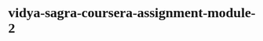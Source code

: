 # vidya-sagra-coursera-assignment-module-2

<!DOCTYPE html>
<html>
<head>
	<meta charset = "utf-8">
	<title>Assignment solution module-2</title>
	<link rel="stylesheet" type="text/css" href="css assignment folger.css">
	<style>
	     *{
                  font-family:Cursive;
                }
                 #heading {
			text-align: center;
		}

		#ramana {
                 width:400px;
                 height:155px;
                 float:left;
                 margin-left:30px;
                 border:5px solid black;
                 background-color:gray;
                 margin-top:40px;
		    }
		#vidya {
                 width:400px;
                 height:155px;
                 float:left;
                 margin-left:30px;
                 border:5px solid black;
                 background-color:gray;
                 margin-top:40px;
		    }
		#sagar {
                 width:400px;
                 height:155px;
                 float:left;
                 margin-left:30px;
                 border:5px solid black;
                 background-color:gray;
                 margin-top:40px;
		    }

		.ramana { 
			margin:0;
			text-align: center;
			background-color:pink;
			float:right;
			height:30px;
			width:100px;
			border:3px solid black;
		}
		.ramana1 {
			margin-top:40px;
		}

		.vidya { 
			margin:0;
			text-align: center;
			background-color:red;
			float:right;
			height:30px;
			width:100px;
			border:3px solid black;
		}
		.vidya1 {
			margin-top:40px;
		}

		.sagar { 
			margin:0;
			text-align: center;
			background-color:yellow;
			float:right;
			height:30px;
			width:100px;
			border:3px solid black;
		}
		.sagar1 {
			margin-top:40px;
		}
	</style>
</head>
<body>
	<h1 id = "heading">our menu</h1>
	<section id = "ramana">
        <h2 class = "ramana">Chicken</h2>
		<p class = "ramana1">lorem ipsum dolor sit amet, consectetur adipisicing elit, sed do eiusmod tempor incididunt ut labore et dolore magna aliqua. Ut enim ad minim veniam, quis nostrud exercitation ullamco laboris nisi ut aliquip ex ea commodo consequat.</p>

	</section>
	<section id = "vidya">
        <h2 class = "vidya">Beef</h2>
		<p class = "vidya1">lorem ipsum dolor sit amet, consectetur adipisicing elit, sed do eiusmod tempor incididunt ut labore et dolore magna aliqua. Ut enim ad minim veniam, quis nostrud exercitation ullamco laboris nisi ut aliquip ex ea commodo consequat.</p>

	</section>
	
	<section id = "sagar">
        <h2 class = "sagar">Susi</h2>
		<p class = "sagar1">lorem ipsum dolor sit amet, consectetur adipisicing elit, sed do eiusmod tempor incididunt ut labore et dolore magna aliqua. Ut enim ad minim veniam, quis nostrud exercitation ullamco laboris nisi ut aliquip ex ea commodo consequat.</p>

	</section>
</body>
</html>
